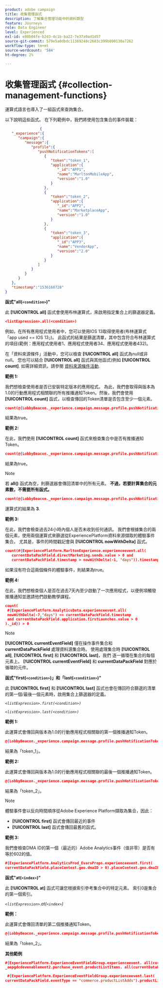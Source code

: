 ```yaml
---
product: adobe campaign
title: 收集管理函式
description: 了解集合管理功能中的資料類型
feature: Journeys
role: Data Engineer
level: Experienced
exl-id: e80b04fe-b2d3-4c1b-ba22-7e37a9ad1d57
source-git-commit: 579e5a0dbdc11369248c2683c399b090130a7262
workflow-type: tm+mt
source-wordcount: '584'
ht-degree: 2%

---
```


# 收集管理函式 {#collection-management-functions}

運算式語言也導入了一組函式來查詢集合。

以下說明這些函式。 在下列範例中，我們將使用包含集合的事件裝載：

```json
                { 
   "_experience":{ 
      "campaign":{ 
         "message":{ 
            "profile":{ 
               "pushNotificationTokens":[ 
                  { 
                     "token":"token_1",
                     "application":{ 
                        "_id":"APP1",
                        "name":"MarltonMobileApp",
                        "version":"1.0"
                     }
                  },
                  { 
                     "token":"token_2",
                     "application":{ 
                        "_id":"APP2",
                        "name":"MarketplaceApp",
                        "version":"1.0"
                     }
                  },
                  { 
                     "token":"token_3",
                     "application":{ 
                        "_id":"APP3",
                        "name":"VendorApp",
                        "version":"2.0"
                     }
                  }
               ]
            }
         }
      }
   },
   "timestamp":"1536160728"
}
```

**函式&quot;all(`<condition>`)&quot;**

此 **[!UICONTROL all]** 函式會使用布林運算式，來啟用指定集合上的篩選器定義。

```json
<listExpression>.all(<condition>)
```

例如，在所有應用程式使用者中，您可以使用IOS 13取得使用者(布林運算式「app used == IOS 13」)。 此函式的結果是篩選清單，其中包含符合布林運算式的項目(範例：應用程式使用者1、應用程式使用者34、應用程式使用者432)。

在「資料來源條件」活動中，您可以檢查 **[!UICONTROL all]** 函式為null或非null。 您也可以結合 **[!UICONTROL all]** 函式與其他函式(例如 **[!UICONTROL count]**. 如需詳細資訊，請參閱 [資料來源條件活動](../building-journeys/condition-activity.md#data_source_condition).

**範例 1:**

我們想檢查使用者是否已安裝特定版本的應用程式。 為此，我們會取得與版本為1.0的行動應用程式相關聯的所有推播通知Token。然後，我們會使用 **[!UICONTROL count]** 函式，以檢查傳回的Token清單是否包含至少一個元素。

```json
count(@{LobbyBeacon._experience.campaign.message.profile.pushNotificationTokens.all(currentEventField.application.version == "1.0").token}) > 0
```

結果為true。

**範例 2:**

在此，我們使用 **[!UICONTROL count]** 函式來檢查集合中是否有推播通知Token。

```json
count(@{LobbyBeacon._experience.campaign.message.profile.pushNotificationTokens.all().token}) > 0
```

結果為true。

<!--Alternatively, you can check if there is no token in the collection:

   ```json
   count(@{LobbyBeacon._experience.campaign.message.profile.pushNotificationTokens.all().token}) == 0
   ```

The result will be false.

Here we use the count function in a condition to count the number of push notification tokens in the event.

`count(@{LobbyBeacon._experience.campaign.message.profile.pushNotificationTokens.all().token})`

The result is true.

Note that when the condition in the **all()** function is empty, the filter will return all the elements in the list. Hence, the expression above is equivalent to:

`count(@{LobbyBeacon._experience.campaign.message.profile.pushNotificationTokens.application.name})`

In both cases, the result of the expression is **3**.

A query of experience events recorded on the Adobe Experience Platform may or may not include the current event that triggered the current Journey. This will depend on the relative processing time with which [!DNL Journey Orchestration] sees an event and started evaluating conditions, versus the time it takes for that event to be ingested into the Adobe Experience Platform. For example, when using the .all() syntax to query experience events from the Adobe Experience Platform, we recommend enforcing the exclusion of the current event (by requiring an
earlier timestamp) in order to only consider prior events.-->

>[!NOTE]
>
>若 **all()** 函式為空，則篩選器會傳回清單中的所有元素。 **不過，若要計算集合的元素數，不需要所有函式。**


```json
count(@{LobbyBeacon._experience.campaign.message.profile.pushNotificationTokens.token})
```

運算式的結果為 **3**.

**範例 3:**

在此，我們會檢查過去24小時內個人是否未收到任何通訊。 我們會根據集合的兩個元素，使用兩個運算式來篩選從ExperiencePlatform資料來源擷取的體驗事件集合。 尤其是，事件的時間戳記會與 **[!UICONTROL nowWithDelta]** 函式。

```json
count(#{ExperiencePlatform.MarltonExperience.experienceevent.all(
   currentDataPackField.directMarketing.sends.value > 0 and
   currentDataPackField.timestamp > nowWithDelta(-1, "days")).timestamp}) == 0
```

如果沒有符合這兩個條件的體驗事件，則結果為true。

**範例 4:**

在此，我們想檢查個人是否在過去7天內至少啟動了一次應用程式，以便例項觸發推播通知並邀請他們啟動教學課程。

```json
count(
 #{ExperiencePlatform.AnalyticsData.experienceevent.all(
 nowWithDelta(-7,"days") <= currentDataPackField.timestamp
 and currentDataPackField.application.firstLaunches.value > 0
)._id}) > 0
```

<!--**"All + Count" example 4:** here we use the count function in a boolean expression to see if there is push notification tokens in the collection.

`count(@{LobbyBeacon._experience.campaign.message.profile.pushNotificationTokens.all().application.name}) > 0`

The result will be:

`true`

Alternatively, you can check if there is NO token in the collection:

`count(@{LobbyBeacon._experience.campaign.message.profile.pushNotificationTokens.all().application.name}) =0`

The result will be:

`false`-->

>[!NOTE]
>
>**[!UICONTROL currentEventField]** 僅在操作事件集合和 **currentDataPackField**
>處理資料源集合時。 使用處理集合時 **[!UICONTROL all]**, **[!UICONTROL first]** 和 **[!UICONTROL last]**，我們
>逐一循環在集合的每個元素上。 **[!UICONTROL currentEventField]** 和 **currentDataPackField**
>對應於循環的元件。

**函式&quot;first(`<condition>`)」和「last(`<condition>`)&quot;**

此 **[!UICONTROL first]** 和 **[!UICONTROL last]** 函式也會在傳回符合篩選的清單的第一個/最後一個元素時，啟用集合上篩選器的定義。

_`<listExpression>.first(<condition>)`_

_`<listExpression>.last(<condition>)`_

**範例 1:**

此運算式會傳回與版本為1.0的行動應用程式相關聯的第一個推播通知Token。

```json
@{LobbyBeacon._experience.campaign.message.profile.pushNotificationTokens.first(currentEventField.application.version == "1.0").token
```

結果為「token_1」。

**範例 2:**

此運算式會傳回與版本為1.0的行動應用程式相關聯的最後一個推播通知Token。

```json
@{LobbyBeacon._experience.campaign.message.profile.pushNotificationTokens.last&#8203;(currentEventField.application.version == "1.0").token}
```

結果為「token_2」。

>[!NOTE]
>
>體驗事件會以反向時間順序從Adobe Experience Platform擷取為集合，因此：
>
>* **[!UICONTROL first]** 函式會傳回最近的事件
>* **[!UICONTROL last]** 函式會傳回最舊的函式。


**範例 3:**

我們會檢查DMA ID的第一個（最近的）Adobe Analytics事件（值非零）是否有等於602的值。

```json
#{ExperiencePlatform.AnalyticsProd_EvarsProps.experienceevent.first(
currentDataPackField.placeContext.geo.dmaID > 0).placeContext.geo.dmaID} == 602
```

**函式&quot;at(`<index>`)&quot;**

此 **[!UICONTROL at]** 函式可讓您根據索引參考集合中的特定元素。
索引0是集合的第一個索引。

_`<listExpression>`.at(`<index>`)_

**範例：**

此運算式會傳回清單的第二個推播通知Token。

```json
@{LobbyBeacon._experience.campaign.message.profile.pushNotificationTokens.at(1).token}
```

結果為「token_2」。

**其他範例**

```json
#{ExperiencePlatform.ExperienceEventFieldGroup.experienceevent. all(currentDataPackField._aepgdcdevenablement2.purchase_event.receipt_nbr == "10-337-4016"). 
_aepgdcdevenablement2.purchase_event.productListItems. all(currentDataPackField.SKU == "AB17 1234 1775 19DT B4DR 8HDK 762").name}
```

```json
 #{ExperiencePlatform.ExperienceEventFieldGroup.experienceevent.last(
currentDataPackField.eventType == "commerce.productListAdds").productListItems.last(currentDataPackField.priceTotal >= 150).name}
```
